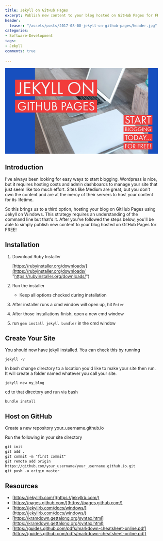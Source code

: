 ```yaml
---
title: Jekyll on GitHub Pages
excerpt: Publish new content to your blog hosted on GitHub Pages for FREE!
header:
  teaser: "/assets/posts/2017-08-08-jekyll-on-github-pages/header.jpg"
categories:
- Software-Development
tags:
- Jekyll
comments: true

---
```

![header](/assets/posts/2017-08-08-jekyll-on-github-pages/header.jpg)

## Introduction

I've always been looking for easy ways to start blogging. Wordpress is nice, but it requires hosting costs and admin dashboards to manage your site that just seem like too much effort. Sites like Medium are great, but you don't own the content and are at the mercy of their servers to host your content for its lifetime.

So this brings us to a third option, hosting your blog on GitHub Pages using Jekyll on Windows. This strategy requires an understanding of the command line but that's it. After you've followed the steps below, you'll be able to simply publish new content to your blog hosted on GitHub Pages for FREE!

## Installation

1. Download Ruby Installer

   [https://rubyinstaller.org/downloads/](https://rubyinstaller.org/downloads/ "https://rubyinstaller.org/downloads/")
2. Run the installer
   * Keep all options checked during installation
3. After installer runs a cmd window will open up, hit `Enter`
4. After those installations finish, open a new cmd window
5. run `gem install jekyll bundler` in the cmd window

## Create Your Site

You should now have jekyll installed. You can check this by running

    jekyll -v

In bash change directory to a location you'd like to make your site then run. It will create a folder named whatever you call your site.

    jekyll new my_blog

cd to that directory and run via bash

    bundle install

## Host on GitHub

Create a new repository your_username.github.io

Run the following in your site directory

    git init
    git add .
    git commit -m "first commit"
    git remote add origin https://github.com/your_username/your_username.github.io.git
    git push -u origin master

## Resources

* [https://jekyllrb.com/](https://jekyllrb.com/)
* [https://pages.github.com/](https://pages.github.com/)
* [https://jekyllrb.com/docs/windows/](https://jekyllrb.com/docs/windows/)
* [https://kramdown.gettalong.org/syntax.html](https://kramdown.gettalong.org/syntax.html)
* [https://guides.github.com/pdfs/markdown-cheatsheet-online.pdf](https://guides.github.com/pdfs/markdown-cheatsheet-online.pdf)